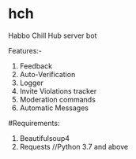# hch
Habbo Chill Hub server bot

Features:-
1. Feedback
2. Auto-Verification
3. Logger
4. Invite Violations tracker
5. Moderation commands
6. Automatic Messages


#Requirements:
1. Beautifulsoup4
2. Requests
//Python 3.7 and above
